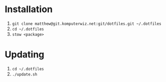 # Installation

1. `git clone matthew@git.komputerwiz.net:git/dotfiles.git ~/.dotfiles`
2. `cd ~/.dotfiles`
3. `stow <package>`


# Updating

1. `cd ~/.dotfiles`
2. `./update.sh`
